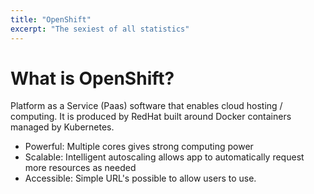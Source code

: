 ```yaml
---
title: "OpenShift"
excerpt: "The sexiest of all statistics"
---
```


# What is OpenShift?

Platform as a Service (Paas) software that enables cloud hosting / computing. It is produced by RedHat built around Docker containers managed by Kubernetes.
- Powerful: Multiple cores gives strong computing power
- Scalable: Intelligent autoscaling allows app to automatically request more resources as needed
- Accessible: Simple URL's possible to allow users to use.
